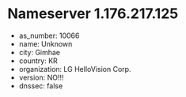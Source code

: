 # Nameserver 1.176.217.125

* as_number: 10066
* name: Unknown
* city: Gimhae
* country: KR
* organization: LG HelloVision Corp.
* version: NO!!!
* dnssec: false

